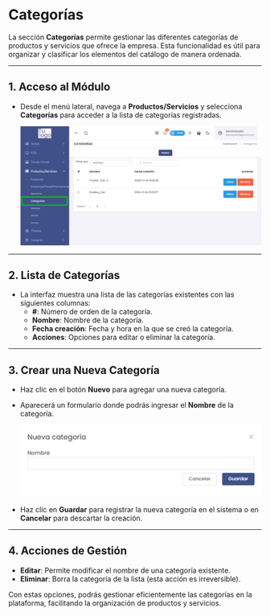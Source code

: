 # Categorías

La sección **Categorías** permite gestionar las diferentes categorías de productos y servicios que ofrece la empresa. Esta funcionalidad es útil para organizar y clasificar los elementos del catálogo de manera ordenada.

---

## **1. Acceso al Módulo**
- Desde el menú lateral, navega a **Productos/Servicios** y selecciona **Categorías** para acceder a la lista de categorías registradas.

   ![Acceso a Categorías](img/categorias_menu.jpg)

---

## **2. Lista de Categorías**
- La interfaz muestra una lista de las categorías existentes con las siguientes columnas:
  - **#**: Número de orden de la categoría.
  - **Nombre**: Nombre de la categoría.
  - **Fecha creación**: Fecha y hora en la que se creó la categoría.
  - **Acciones**: Opciones para editar o eliminar la categoría.

---

## **3. Crear una Nueva Categoría**
- Haz clic en el botón **Nuevo** para agregar una nueva categoría.
- Aparecerá un formulario donde podrás ingresar el **Nombre** de la categoría.
  
   ![Nueva Categoría](img/nueva_categoria.jpg)

- Haz clic en **Guardar** para registrar la nueva categoría en el sistema o en **Cancelar** para descartar la creación.

---

## **4. Acciones de Gestión**
- **Editar**: Permite modificar el nombre de una categoría existente.
- **Eliminar**: Borra la categoría de la lista (esta acción es irreversible).


Con estas opciones, podrás gestionar eficientemente las categorías en la plataforma, facilitando la organización de productos y servicios.
